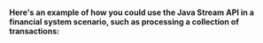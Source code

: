 #### Here's an example of how you could use the Java Stream API in a financial system scenario, such as processing a collection of transactions: